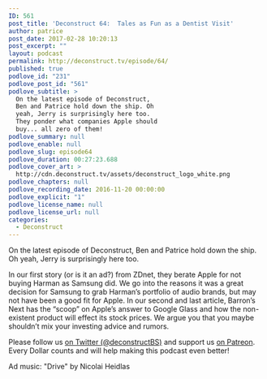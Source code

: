 ```yaml
---
ID: 561
post_title: 'Deconstruct 64:  Tales as Fun as a Dentist Visit'
author: patrice
post_date: 2017-02-28 10:20:13
post_excerpt: ""
layout: podcast
permalink: http://deconstruct.tv/episode/64/
published: true
podlove_id: "231"
podlove_post_id: "561"
podlove_subtitle: >
  On the latest episode of Deconstruct,
  Ben and Patrice hold down the ship. Oh
  yeah, Jerry is surprisingly here too.
  They ponder what companies Apple should
  buy... all zero of them!
podlove_summary: null
podlove_enable: null
podlove_slug: episode64
podlove_duration: 00:27:23.688
podlove_cover_art: >
  http://cdn.deconstruct.tv/assets/deconstruct_logo_white.png
podlove_chapters: null
podlove_recording_date: 2016-11-20 00:00:00
podlove_explicit: "1"
podlove_license_name: null
podlove_license_url: null
categories:
  - Deconstruct
---
```

<p>On the latest episode of Deconstruct, Ben and Patrice hold down the ship. Oh yeah, Jerry is surprisingly here too.</p>
<p>In our first story (or is it an ad?) from ZDnet, they berate Apple for not buying Harman as Samsung did.  We go into the reasons it was a great decision for Samsung to grab Harman’s portfolio of audio brands, but may not have been a good fit for Apple.  In our second and last article, Barron’s Next has the “scoop” on Apple’s answer to Google Glass and how the non-existent product will effect its stock prices.  We argue you that you maybe shouldn’t mix your investing advice and rumors.</p>
<p>
Please follow us <a href="http://twitter.com/deconstructBS">on Twitter (@deconstructBS)</a> and support us <a href="http://patreon.com/deconstruct">on Patreon</a>. Every Dollar counts and will help making this podcast even better!
</p>
<p>Ad music: "Drive" by Nicolai Heidlas</p>